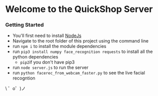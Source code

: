 Welcome to the QuickShop Server
=========================

### Getting Started
- You'll first need to install [NodeJs](https://nodejs.org/en/)
- Navigate to the root folder of this project using the command line
- run `npm i` to install the module dependencies
- run `pip3 install numpy face_recognition requests` to install all the python dependencies
    - `pip2`if you don't have pip3
- run `node server.js` to run the server
- run `python facerec_from_webcam_faster.py` to see the live facial recogntion

\ ゜o゜)ノ

